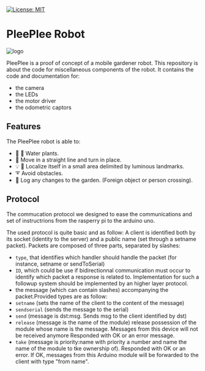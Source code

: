 [![License: MIT](https://img.shields.io/badge/License-MIT-yellow.svg)](https://opensource.org/licenses/MIT)

# PleePlee Robot

![logo](https://github.com/pleeplee-robot/location/blob/master/resources/logo-pleeplee.png)

PleePlee is a proof of concept of a mobile gardener robot.
This repository is about the code for miscellaneous components of the robot.
It contains the code and documentation for:
- the camera
- the LEDs
- the motor driver
- the odometric captors

## Features

The PleePlee robot is able to:
- :seedling: :shower: Water plants.
- :car: Move in a straight line and turn in place.
- :bulb: :satellite: Localize itself in a small area delimited by luminous landmarks.
- :curly_loop: Avoid obstacles.
- :eyes: Log any changes to the garden. (Foreign object or person crossing).

## Protocol

The commucation protocol we designed to ease the communications and
set of instructrions from the rasperry pi to the arduino uno.

The used protocol is quite basic and as follow:
A client is identified both by its socket (identity to the server) and a public name (set through a setname packet).
Packets are composed of three parts, separated by slashes:
- `type`, that identifies which handler should handle the packet (for instance, setname or sendToSerial)
- `ID`, which could be use if bidirectionnal communication must occur to identify which packet a response is related to. Implementation for such a followup system should be implemented by an higher layer protocol.
- the message (which can contain slashes) accompanying the packet.Provided types are as follow:
- `setname` (sets the name of the client to the content of the message)
- `sendserial` (sends the message to the serial)
- `send` (message is dst:msg. Sends msg to the client identified by dst)
- `release` (message is the name of the module) release possession of the module whose name is the message. Messages from this device will not be received anymore Responded with OK or an error message.
- `take` (message is priority:name with priority a number and name the name of the module to tke ownership of). Responded with OK or an error. If OK, messages from this Arduino module will be forwarded to the client with type "from name".
